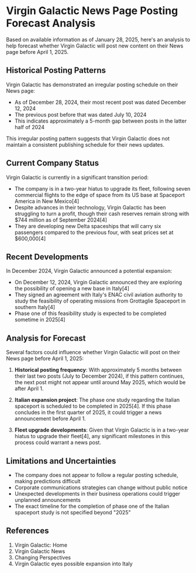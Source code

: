 # Virgin Galactic News Page Posting Forecast Analysis

Based on available information as of January 28, 2025, here's an analysis to help forecast whether Virgin Galactic will post new content on their News page before April 1, 2025.

## Historical Posting Patterns

Virgin Galactic has demonstrated an irregular posting schedule on their News page:

- As of December 28, 2024, their most recent post was dated December 12, 2024
- The previous post before that was dated July 10, 2024
- This indicates approximately a 5-month gap between posts in the latter half of 2024

This irregular posting pattern suggests that Virgin Galactic does not maintain a consistent publishing schedule for their news updates.

## Current Company Status

Virgin Galactic is currently in a significant transition period:

- The company is in a two-year hiatus to upgrade its fleet, following seven commercial flights to the edge of space from its US base at Spaceport America in New Mexico[4]
- Despite advances in their technology, Virgin Galactic has been struggling to turn a profit, though their cash reserves remain strong with $744 million as of September 2024[4]
- They are developing new Delta spaceships that will carry six passengers compared to the previous four, with seat prices set at $600,000[4]

## Recent Developments

In December 2024, Virgin Galactic announced a potential expansion:

- On December 12, 2024, Virgin Galactic announced they are exploring the possibility of opening a new base in Italy[4]
- They signed an agreement with Italy's ENAC civil aviation authority to study the feasibility of operating missions from Grottaglie Spaceport in southern Italy[4]
- Phase one of this feasibility study is expected to be completed sometime in 2025[4]

## Analysis for Forecast

Several factors could influence whether Virgin Galactic will post on their News page before April 1, 2025:

1. **Historical posting frequency**: With approximately 5 months between their last two posts (July to December 2024), if this pattern continues, the next post might not appear until around May 2025, which would be after April 1.

2. **Italian expansion project**: The phase one study regarding the Italian spaceport is scheduled to be completed in 2025[4]. If this phase concludes in the first quarter of 2025, it could trigger a news announcement before April 1.

3. **Fleet upgrade developments**: Given that Virgin Galactic is in a two-year hiatus to upgrade their fleet[4], any significant milestones in this process could warrant a news post.

## Limitations and Uncertainties

- The company does not appear to follow a regular posting schedule, making predictions difficult
- Corporate communications strategies can change without public notice
- Unexpected developments in their business operations could trigger unplanned announcements
- The exact timeline for the completion of phase one of the Italian spaceport study is not specified beyond "2025"

## References

1. Virgin Galactic: Home
2. Virgin Galactic News
3. Changing Perspectives
4. Virgin Galactic eyes possible expansion into Italy